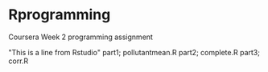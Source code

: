 # Rprogramming
Coursera Week 2 programming assignment

"This is a line from Rstudio"
part1; pollutantmean.R
part2; complete.R
part3; corr.R